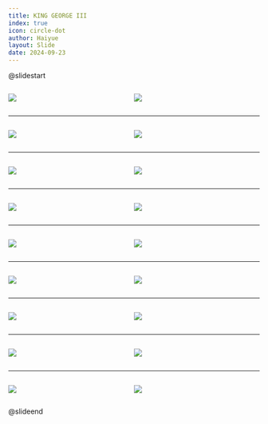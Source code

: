 ```yaml
---
title: KING GEORGE III
index: true
icon: circle-dot
author: Haiyue
layout: Slide
date: 2024-09-23
---
```

 
@slidestart

<div style="display:flex">
<div style="flex:1">

![](https://raw.githubusercontent.com/yclord/reading/refs/heads/master/english/Level-R/KING%20GEORGE%20III/001.webp)
</div>
<div style="flex:1">

![](https://raw.githubusercontent.com/yclord/reading/refs/heads/master/english/Level-R/KING%20GEORGE%20III/002.webp)
</div>
</div>

---

<div style="display:flex">
<div style="flex:1">

![](https://raw.githubusercontent.com/yclord/reading/refs/heads/master/english/Level-R/KING%20GEORGE%20III/003.webp)
</div>
<div style="flex:1">

![](https://raw.githubusercontent.com/yclord/reading/refs/heads/master/english/Level-R/KING%20GEORGE%20III/004.webp)
</div>
</div>

---

<div style="display:flex">
<div style="flex:1">

![](https://raw.githubusercontent.com/yclord/reading/refs/heads/master/english/Level-R/KING%20GEORGE%20III/005.webp)
</div>
<div style="flex:1">

![](https://raw.githubusercontent.com/yclord/reading/refs/heads/master/english/Level-R/KING%20GEORGE%20III/006.webp)
</div>
</div>

---

<div style="display:flex">
<div style="flex:1">

![](https://raw.githubusercontent.com/yclord/reading/refs/heads/master/english/Level-R/KING%20GEORGE%20III/007.webp)
</div>
<div style="flex:1">

![](https://raw.githubusercontent.com/yclord/reading/refs/heads/master/english/Level-R/KING%20GEORGE%20III/008.webp)
</div>
</div>

---

<div style="display:flex">
<div style="flex:1">

![](https://raw.githubusercontent.com/yclord/reading/refs/heads/master/english/Level-R/KING%20GEORGE%20III/009.webp)
</div>
<div style="flex:1">

![](https://raw.githubusercontent.com/yclord/reading/refs/heads/master/english/Level-R/KING%20GEORGE%20III/010.webp)
</div>
</div>

---

<div style="display:flex">
<div style="flex:1">

![](https://raw.githubusercontent.com/yclord/reading/refs/heads/master/english/Level-R/KING%20GEORGE%20III/011.webp)
</div>
<div style="flex:1">

![](https://raw.githubusercontent.com/yclord/reading/refs/heads/master/english/Level-R/KING%20GEORGE%20III/012.webp)
</div>
</div>

---

<div style="display:flex">
<div style="flex:1">

![](https://raw.githubusercontent.com/yclord/reading/refs/heads/master/english/Level-R/KING%20GEORGE%20III/013.webp)
</div>
<div style="flex:1">

![](https://raw.githubusercontent.com/yclord/reading/refs/heads/master/english/Level-R/KING%20GEORGE%20III/014.webp)
</div>
</div>

---

<div style="display:flex">
<div style="flex:1">

![](https://raw.githubusercontent.com/yclord/reading/refs/heads/master/english/Level-R/KING%20GEORGE%20III/015.webp)
</div>
<div style="flex:1">

![](https://raw.githubusercontent.com/yclord/reading/refs/heads/master/english/Level-R/KING%20GEORGE%20III/016.webp)
</div>
</div>

---

<div style="display:flex">
<div style="flex:1">

![](https://raw.githubusercontent.com/yclord/reading/refs/heads/master/english/Level-R/KING%20GEORGE%20III/017.webp)
</div>
<div style="flex:1">

![](https://raw.githubusercontent.com/yclord/reading/refs/heads/master/english/Level-R/KING%20GEORGE%20III/018.webp)
</div>
</div>

@slideend